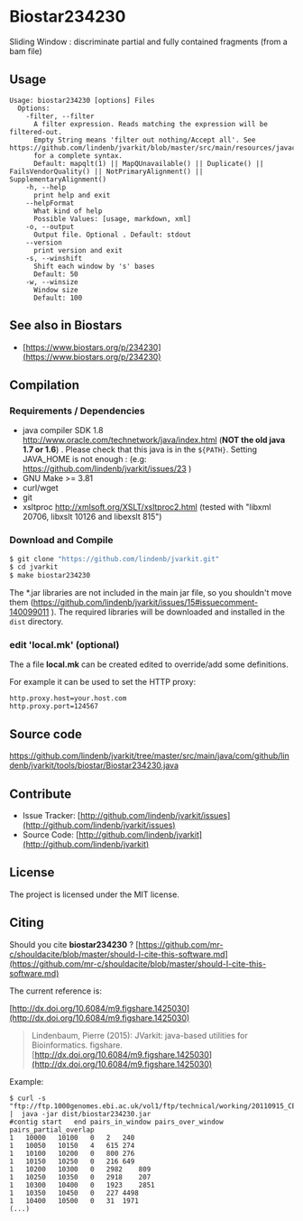 # Biostar234230

Sliding Window : discriminate partial and fully contained fragments (from a bam file)


## Usage

```
Usage: biostar234230 [options] Files
  Options:
    -filter, --filter
      A filter expression. Reads matching the expression will be filtered-out. 
      Empty String means 'filter out nothing/Accept all'. See https://github.com/lindenb/jvarkit/blob/master/src/main/resources/javacc/com/github/lindenb/jvarkit/util/bio/samfilter/SamFilterParser.jj 
      for a complete syntax.
      Default: mapqlt(1) || MapQUnavailable() || Duplicate() || FailsVendorQuality() || NotPrimaryAlignment() || SupplementaryAlignment()
    -h, --help
      print help and exit
    --helpFormat
      What kind of help
      Possible Values: [usage, markdown, xml]
    -o, --output
      Output file. Optional . Default: stdout
    --version
      print version and exit
    -s, --winshift
      Shift each window by 's' bases
      Default: 50
    -w, --winsize
      Window size
      Default: 100

```


## See also in Biostars

 * [https://www.biostars.org/p/234230](https://www.biostars.org/p/234230)


## Compilation

### Requirements / Dependencies

* java compiler SDK 1.8 http://www.oracle.com/technetwork/java/index.html (**NOT the old java 1.7 or 1.6**) . Please check that this java is in the `${PATH}`. Setting JAVA_HOME is not enough : (e.g: https://github.com/lindenb/jvarkit/issues/23 )
* GNU Make >= 3.81
* curl/wget
* git
* xsltproc http://xmlsoft.org/XSLT/xsltproc2.html (tested with "libxml 20706, libxslt 10126 and libexslt 815")


### Download and Compile

```bash
$ git clone "https://github.com/lindenb/jvarkit.git"
$ cd jvarkit
$ make biostar234230
```

The *.jar libraries are not included in the main jar file, so you shouldn't move them (https://github.com/lindenb/jvarkit/issues/15#issuecomment-140099011 ).
The required libraries will be downloaded and installed in the `dist` directory.

### edit 'local.mk' (optional)

The a file **local.mk** can be created edited to override/add some definitions.

For example it can be used to set the HTTP proxy:

```
http.proxy.host=your.host.com
http.proxy.port=124567
```
## Source code 

[https://github.com/lindenb/jvarkit/tree/master/src/main/java/com/github/lindenb/jvarkit/tools/biostar/Biostar234230.java
](https://github.com/lindenb/jvarkit/tree/master/src/main/java/com/github/lindenb/jvarkit/tools/biostar/Biostar234230.java
)
## Contribute

- Issue Tracker: [http://github.com/lindenb/jvarkit/issues](http://github.com/lindenb/jvarkit/issues)
- Source Code: [http://github.com/lindenb/jvarkit](http://github.com/lindenb/jvarkit)

## License

The project is licensed under the MIT license.

## Citing

Should you cite **biostar234230** ? [https://github.com/mr-c/shouldacite/blob/master/should-I-cite-this-software.md](https://github.com/mr-c/shouldacite/blob/master/should-I-cite-this-software.md)

The current reference is:

[http://dx.doi.org/10.6084/m9.figshare.1425030](http://dx.doi.org/10.6084/m9.figshare.1425030)

> Lindenbaum, Pierre (2015): JVarkit: java-based utilities for Bioinformatics. figshare.
> [http://dx.doi.org/10.6084/m9.figshare.1425030](http://dx.doi.org/10.6084/m9.figshare.1425030)



Example:


```
$ curl -s "ftp://ftp.1000genomes.ebi.ac.uk/vol1/ftp/technical/working/20110915_CEUtrio_b37_decoy_alignment/CEUTrio.HiSeq.WGS.b37_decoy.NA12892.clean.dedup.recal.bam" |  java -jar dist/biostar234230.jar 
#contig	start	end	pairs_in_window	pairs_over_window	pairs_partial_overlap
1	10000	10100	0	2	240
1	10050	10150	4	615	274
1	10100	10200	0	800	276
1	10150	10250	0	216	649
1	10200	10300	0	2982	809
1	10250	10350	0	2918	207
1	10300	10400	0	1923	2851
1	10350	10450	0	227	4498
1	10400	10500	0	31	1971
(...)

```






